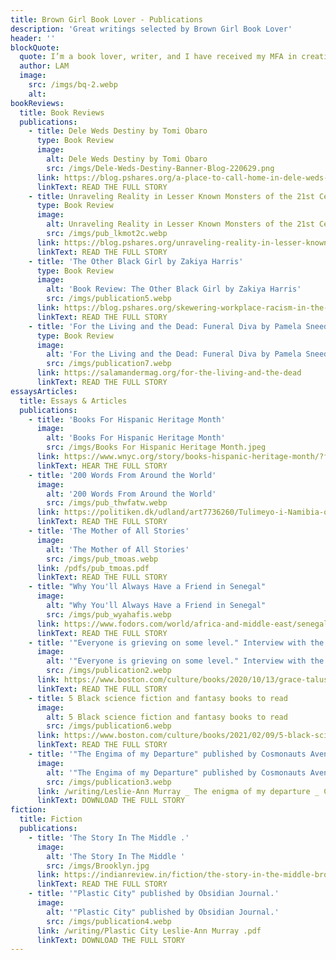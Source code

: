 ```yaml
---
title: Brown Girl Book Lover - Publications
description: 'Great writings selected by Brown Girl Book Lover'
header: ''
blockQuote:
  quote: I’m a book lover, writer, and I have received my MFA in creative writing from Rutgers University.  I have been publishing essays, book reviews, and short stories for over ten years. I’m currently working on my first novel, ‘This has made us beautiful.’
  author: LAM
  image:
    src: /imgs/bq-2.webp
    alt:
bookReviews:
  title: Book Reviews
  publications:
    - title: Dele Weds Destiny by Tomi Obaro
      type: Book Review
      image:
        alt: Dele Weds Destiny by Tomi Obaro
        src: /imgs/Dele-Weds-Destiny-Banner-Blog-220629.png
      link: https://blog.pshares.org/a-place-to-call-home-in-dele-weds-destiny/
      linkText: READ THE FULL STORY
    - title: Unraveling Reality in Lesser Known Monsters of the 21st Century
      type: Book Review
      image:
        alt: Unraveling Reality in Lesser Known Monsters of the 21st Century
        src: /imgs/pub_lkmot2c.webp
      link: https://blog.pshares.org/unraveling-reality-in-lesser-known-monsters-of-the-21st-century/
      linkText: READ THE FULL STORY
    - title: 'The Other Black Girl by Zakiya Harris'
      type: Book Review
      image:
        alt: 'Book Review: The Other Black Girl by Zakiya Harris'
        src: /imgs/publication5.webp
      link: https://blog.pshares.org/skewering-workplace-racism-in-the-other-black-girl/
      linkText: READ THE FULL STORY
    - title: 'For the Living and the Dead: Funeral Diva by Pamela Sneed'
      type: Book Review
      image:
        alt: 'For the Living and the Dead: Funeral Diva by Pamela Sneed'
        src: /imgs/publication7.webp
      link: https://salamandermag.org/for-the-living-and-the-dead
      linkText: READ THE FULL STORY
essaysArticles:
  title: Essays & Articles
  publications:
    - title: 'Books For Hispanic Heritage Month'
      image:
        alt: 'Books For Hispanic Heritage Month'
        src: /imgs/Books For Hispanic Heritage Month.jpeg
      link: https://www.wnyc.org/story/books-hispanic-heritage-month/?fbclid=IwAR3CVN_HqLJku58OI-x1IocT4qEU02KPOwiL0VGARrclsOqSipZ2fvoBY7E
      linkText: HEAR THE FULL STORY
    - title: '200 Words From Around the World'
      image:
        alt: '200 Words From Around the World'
        src: /imgs/pub_thwfatw.webp
      link: https://politiken.dk/udland/art7736260/Tulimeyo-i-Namibia-opdagede-at-hun-ikke-rigtig-havde-levet-i-sit-45-%C3%A5rige-liv.-L%C3%A6s-beretningerne-fra-hele-verden-om-livet-under-coronakrisen
      linkText: READ THE FULL STORY
    - title: 'The Mother of All Stories'
      image:
        alt: 'The Mother of All Stories'
        src: /imgs/pub_tmoas.webp
      link: /pdfs/pub_tmoas.pdf
      linkText: READ THE FULL STORY
    - title: "Why You'll Always Have a Friend in Senegal"
      image:
        alt: "Why You'll Always Have a Friend in Senegal"
        src: /imgs/pub_wyahafis.webp
      link: https://www.fodors.com/world/africa-and-middle-east/senegal/experiences/news/why-youll-always-have-a-friend-in-senegal
      linkText: READ THE FULL STORY
    - title: '"Everyone is grieving on some level." Interview with the author Grace Talusan.'
      image:
        alt: '"Everyone is grieving on some level." Interview with the author Grace Talusan.'
        src: /imgs/publication2.webp
      link: https://www.boston.com/culture/books/2020/10/13/grace-talusan-boston-book-festival-essential-worker-short-story
      linkText: READ THE FULL STORY
    - title: 5 Black science fiction and fantasy books to read
      image:
        alt: 5 Black science fiction and fantasy books to read
        src: /imgs/publication6.webp
      link: https://www.boston.com/culture/books/2021/02/09/5-black-science-fiction-and-fantasy-books-to-read/
      linkText: READ THE FULL STORY
    - title: '"The Engima of my Departure" published by Cosmonauts Avenue.'
      image:
        alt: '"The Engima of my Departure" published by Cosmonauts Avenue.'
        src: /imgs/publication3.webp
      link: /writing/Leslie-Ann Murray _ The enigma of my departure _ Cosmonauts Avenue.pdf
      linkText: DOWNLOAD THE FULL STORY
fiction:
  title: Fiction
  publications:
    - title: 'The Story In The Middle .'
      image:
        alt: 'The Story In The Middle '
        src: /imgs/Brooklyn.jpg
      link: https://indianreview.in/fiction/the-story-in-the-middle-brooklyn-1996/?fbclid=IwAR17GTpZTXkVCfNOHMkRm12Esy9zyA1TIc7pNPEAFOO5sYjFlem4L5jmdxw
      linkText: READ THE FULL STORY
    - title: '"Plastic City" published by Obsidian Journal.'
      image:
        alt: '"Plastic City" published by Obsidian Journal.'
        src: /imgs/publication4.webp
      link: /writing/Plastic City Leslie-Ann Murray .pdf
      linkText: DOWNLOAD THE FULL STORY
---
```

